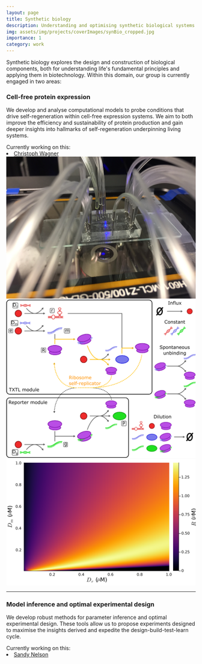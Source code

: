 ```yaml
---
layout: page
title: Synthetic biology
description: Understanding and optimising synthetic biological systems
img: assets/img/projects/coverImages/synBio_cropped.jpg
importance: 1
category: work
---
```


Synthetic biology explores the design and construction of biological components, both for understanding life's
fundamental principles and applying them in biotechnology. Within this domain, our group is currently engaged in two
areas:

### Cell-free protein expression

We develop and analyse computational models to probe conditions that drive self-regeneration within cell-free
expression systems. We aim to both improve the efficiency and sustainability of protein production and gain deeper
insights into hallmarks of self-regeneration underpinning living systems.

<div>
  <span> Currently working on this: </span>
  <li class="tab"><a href="/people/christophWagner/">Christoph Wagner</a></li>
</div>

<div class="container">
  <img src="assets/img/projects/textImages/chemostat0.JPG" alt="The chemostat setup" class="img-fluid rounded z-depth-1">
  <img src="assets/img/projects/textImages/emprRG_v1.png" alt="Self-replicator model" class="img-fluid rounded z-depth-1">
  <img src="assets/img/projects/textImages/20230811_hm_DmDr.png" alt="A parameter exploration" class="img-fluid rounded z-depth-1">
</div>

---

### Model inference and optimal experimental design

We develop robust methods for parameter inference and optimal experimental design. These tools allow us to propose
experiments designed to maximise the insights derived and expedite the design-build-test-learn cycle.

<div>
  <span> Currently working on this: </span>
  <li class="tab"><a href="/people/sandyNelson/">Sandy Nelson</a></li>
</div>
